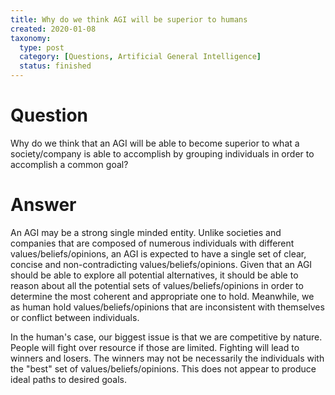 ```yaml
---
title: Why do we think AGI will be superior to humans
created: 2020-01-08
taxonomy:
  type: post
  category: [Questions, Artificial General Intelligence]
  status: finished
---
```


# Question
Why do we think that an AGI will be able to become superior to what a society/company is able to accomplish by grouping individuals in order to accomplish a common goal?

# Answer
An AGI may be a strong single minded entity. Unlike societies and companies that are composed of numerous individuals with different values/beliefs/opinions, an AGI is expected to have a single set of clear, concise and non-contradicting values/beliefs/opinions. Given that an AGI should be able to explore all potential alternatives, it should be able to reason about all the potential sets of values/beliefs/opinions in order to determine the most coherent and appropriate one to hold. Meanwhile, we as human hold values/beliefs/opinions that are inconsistent with themselves or conflict between individuals.

In the human's case, our biggest issue is that we are competitive by nature. People will fight over resource if those are limited. Fighting will lead to winners and losers. The winners may not be necessarily the individuals with the "best" set of values/beliefs/opinions. This does not appear to produce ideal paths to desired goals.
